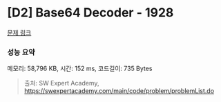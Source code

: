 # [D2] Base64 Decoder - 1928 

[문제 링크](https://swexpertacademy.com/main/code/problem/problemDetail.do?contestProbId=AV5PR4DKAG0DFAUq) 

### 성능 요약

메모리: 58,796 KB, 시간: 152 ms, 코드길이: 735 Bytes



> 출처: SW Expert Academy, https://swexpertacademy.com/main/code/problem/problemList.do
